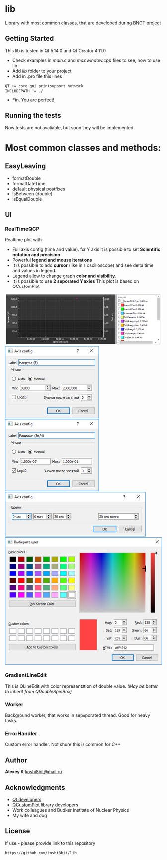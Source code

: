 # lib
Library with most common classes, that are developed during BNCT project

## Getting Started
This lib is tested in Qt 5.14.0 and Qt Creator 4.11.0

* Check examples in *main.c* and *mainwindow.cpp* files to see, how to use lib
* Add *lib* folder to your project
* Add in .pro file this lines
```
QT += core gui printsupport network
INCLUDEPATH += ./
```
* Fin. You are perfect!

## Running the tests
Now tests are not avaliable, but soon they will be implemented

# Most common classes and methods:

## EasyLeaving

* formatDouble
* formatDateTime
* default physical postfixes
* isBetween (double)
* isEqualDouble

## UI

### RealTimeQCP

Realtime plot with
* Full axis config (time and value). for Y axis it is possible to set **Scientific notation and precision**
* Powerful **legend and mouse iterations**
* It is possible to add **cursor** (like in a oscilloscope) and see delta time and values in legend. 
* Legend allow to change graph **color and visibility**.
* It is possible to use **2 seporated Y axies**
This plot is based on QCustomPlot

![RealTimeQCP](readme-pic/realtimeqcp01.png)
![RealTimeQCP](readme-pic/realtimeqcp02.png)
![RealTimeQCP](readme-pic/realtimeqcp03.png)
![RealTimeQCP](readme-pic/realtimeqcp04.png)
![RealTimeQCP](readme-pic/realtimeqcp05.png)

### GradientLineEdit

This is QLineEdit with color representation of double value. *(May be better to inherit from QDoubleSpinBox)*

### Worker

Background worker, that works in sepoporated thread. Good for heavy tasks.

### ErrorHandler

Custom error handler. Not shure this is common for C++


## Author

 **Alexey K** koshi8bit@mail.ru
 
## Acknowledgments

* [Qt developers](https://www.qt.io/)
* [QCustomPlot](https://www.qcustomplot.com/) library developers 
* Work colleagues and Budker Institute of Nuclear Physics
* My wife and dog

## License
If use - please provide link to this repository
```
https://github.com/koshi8bit/lib
```


